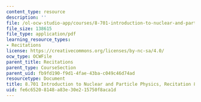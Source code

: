 ```yaml
---
content_type: resource
description: ''
file: /ol-ocw-studio-app/courses/8-701-introduction-to-nuclear-and-particle-physics-fall-2020/fe6c65208148a83e30e215750f8aca1d_MIT8_701f20_rec8.pdf
file_size: 138615
file_type: application/pdf
learning_resource_types:
- Recitations
license: https://creativecommons.org/licenses/by-nc-sa/4.0/
ocw_type: OCWFile
parent_title: Recitations
parent_type: CourseSection
parent_uid: fb9fd190-f9d1-4fae-43ba-c049c46d74ad
resourcetype: Document
title: 8.701 Introduction to Nuclear and Particle Physics, Recitation 8
uid: fe6c6520-8148-a83e-30e2-15750f8aca1d
---
```

